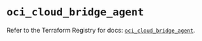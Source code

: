 # `oci_cloud_bridge_agent`

Refer to the Terraform Registry for docs: [`oci_cloud_bridge_agent`](https://registry.terraform.io/providers/oracle/oci/7.19.0/docs/resources/cloud_bridge_agent).
